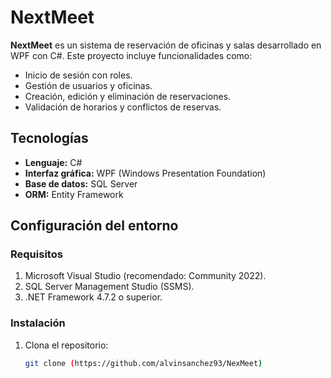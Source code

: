 # NextMeet

**NextMeet** es un sistema de reservación de oficinas y salas desarrollado en WPF con C#. Este proyecto incluye funcionalidades como:

- Inicio de sesión con roles.
- Gestión de usuarios y oficinas.
- Creación, edición y eliminación de reservaciones.
- Validación de horarios y conflictos de reservas.

## Tecnologías

- **Lenguaje:** C#
- **Interfaz gráfica:** WPF (Windows Presentation Foundation)
- **Base de datos:** SQL Server
- **ORM:** Entity Framework

## Configuración del entorno

### Requisitos

1. Microsoft Visual Studio (recomendado: Community 2022).
2. SQL Server Management Studio (SSMS).
3. .NET Framework 4.7.2 o superior.

### Instalación

1. Clona el repositorio:
   ```bash
   git clone (https://github.com/alvinsanchez93/NexMeet)
